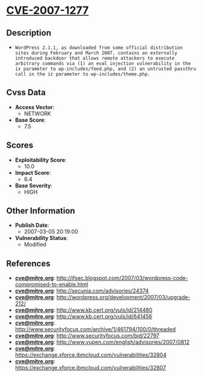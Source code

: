 
# [CVE-2007-1277](http://ifsec.blogspot.com/2007/03/wordpress-code-compromised-to-enable.html)

## Description

- `WordPress 2.1.1, as downloaded from some official distribution sites during February and March 2007, contains an externally introduced backdoor that allows remote attackers to execute arbitrary commands via (1) an eval injection vulnerability in the ix parameter to wp-includes/feed.php, and (2) an untrusted passthru call in the iz parameter to wp-includes/theme.php.`

## Cvss Data

- **Access Vector**:
  - NETWORK
- **Base Score**:
  - 7.5

## Scores

- **Exploitability Score**:
  - 10.0
- **Impact Score**:
  - 6.4
- **Base Severity**:
  - HIGH

## Other Information

- **Publish Date**:
  - 2007-03-05 20:19:00
- **Vulnerability Status**:
  - Modified

## References

- **cve@mitre.org**: http://ifsec.blogspot.com/2007/03/wordpress-code-compromised-to-enable.html
- **cve@mitre.org**: http://secunia.com/advisories/24374
- **cve@mitre.org**: http://wordpress.org/development/2007/03/upgrade-212/
- **cve@mitre.org**: http://www.kb.cert.org/vuls/id/214480
- **cve@mitre.org**: http://www.kb.cert.org/vuls/id/641456
- **cve@mitre.org**: http://www.securityfocus.com/archive/1/461794/100/0/threaded
- **cve@mitre.org**: http://www.securityfocus.com/bid/22797
- **cve@mitre.org**: http://www.vupen.com/english/advisories/2007/0812
- **cve@mitre.org**: https://exchange.xforce.ibmcloud.com/vulnerabilities/32804
- **cve@mitre.org**: https://exchange.xforce.ibmcloud.com/vulnerabilities/32807
